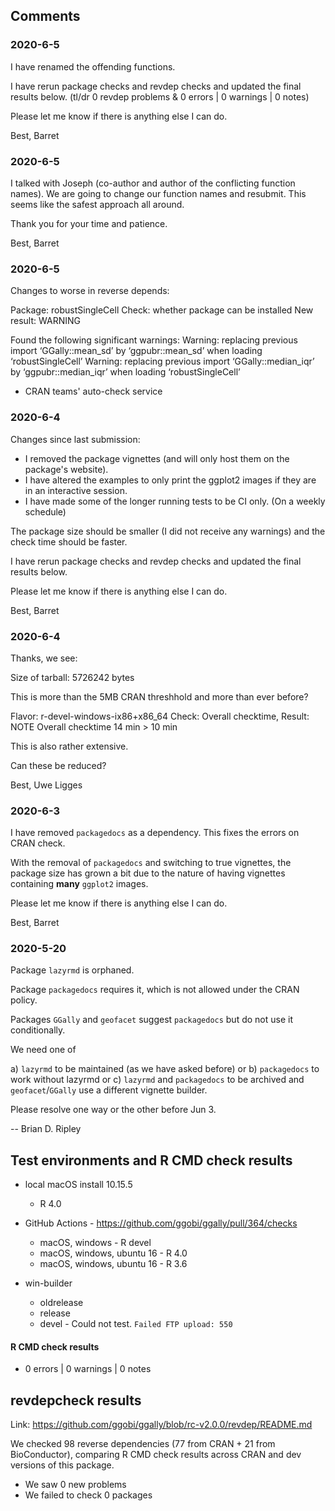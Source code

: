 
## Comments

### 2020-6-5

I have renamed the offending functions.

I have rerun package checks and revdep checks and updated the final results below. (tl/dr 0 revdep problems & 0 errors | 0 warnings | 0 notes)

Please let me know if there is anything else I can do.

Best,
Barret


### 2020-6-5

I talked with Joseph (co-author and author of the conflicting function names).  We are going to change our function names and resubmit.  This seems like the safest approach all around.

Thank you for your time and patience.

Best,
Barret


### 2020-6-5

Changes to worse in reverse depends:

Package: robustSingleCell
Check: whether package can be installed
New result: WARNING


  Found the following significant warnings:
    Warning: replacing previous import ‘GGally::mean_sd’ by ‘ggpubr::mean_sd’ when loading ‘robustSingleCell’
    Warning: replacing previous import ‘GGally::median_iqr’ by ‘ggpubr::median_iqr’ when loading ‘robustSingleCell’

- CRAN teams' auto-check service


### 2020-6-4

Changes since last submission:
* I removed the package vignettes (and will only host them on the package's website).
* I have altered the examples to only print the ggplot2 images if they are in an interactive session.
* I have made some of the longer running tests to be CI only. (On a weekly schedule)

The package size should be smaller (I did not receive any warnings) and the check time should be faster.

I have rerun package checks and revdep checks and updated the final results below.

Please let me know if there is anything else I can do.

Best,
Barret


### 2020-6-4

Thanks, we see:


   Size of tarball: 5726242 bytes

This is more than the 5MB CRAN threshhold and more than ever before?


Flavor: r-devel-windows-ix86+x86_64
Check: Overall checktime, Result: NOTE
   Overall checktime 14 min > 10 min

This is also rather extensive.


Can these be reduced?

Best,
Uwe Ligges


### 2020-6-3

I have removed `packagedocs` as a dependency.  This fixes the errors on CRAN check.

With the removal of `packagedocs` and switching to true vignettes, the package size has grown a bit due to the nature of having vignettes containing **many** `ggplot2` images.

Please let me know if there is anything else I can do.

Best,
Barret


### 2020-5-20

Package `lazyrmd` is orphaned.

Package `packagedocs` requires it, which is not allowed under the CRAN policy.

Packages `GGally` and `geofacet` suggest `packagedocs` but do not use it
conditionally.

We need one of

a) `lazyrmd` to be maintained (as we have asked before) or
b) `packagedocs` to work without lazyrmd or
c) `lazyrmd` and `packagedocs` to be archived and `geofacet`/`GGally` use a
different vignette builder.

Please resolve one way or the other before Jun 3.

--
Brian D. Ripley



## Test environments and R CMD check results

* local macOS install 10.15.5
  * R 4.0
* GitHub Actions - https://github.com/ggobi/ggally/pull/364/checks
  * macOS, windows - R devel
  * macOS, windows, ubuntu 16 - R 4.0
  * macOS, windows, ubuntu 16 - R 3.6

* win-builder
  * oldrelease
  * release
  * devel - Could not test. `Failed FTP upload: 550`

#### R CMD check results

* 0 errors | 0 warnings | 0 notes


## revdepcheck results

Link: https://github.com/ggobi/ggally/blob/rc-v2.0.0/revdep/README.md

We checked 98 reverse dependencies (77 from CRAN + 21 from BioConductor), comparing R CMD check results across CRAN and dev versions of this package.

 * We saw 0 new problems
 * We failed to check 0 packages
